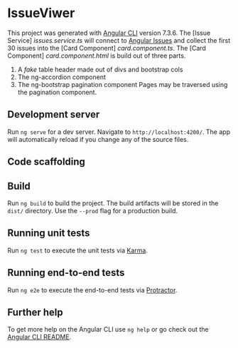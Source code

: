 # IssueViwer

This project was generated with [Angular CLI](https://github.com/angular/angular-cli) version 7.3.6.
The [Issue Service] *issues.service.ts* will connect to [Angular Issues](https://api.github.com/repos/angular/angular/issues) and collect the first 30 issues into the [Card Component] *card.component.ts*.
The [Card Component] *card.component.html* is build out of three parts.
1. A *fake* table header made out of divs and bootstrap cols
2. The ng-accordion component
3. The ng-bootstrap pagination component
Pages may be traversed using the pagination component.

## Development server

Run `ng serve` for a dev server. Navigate to `http://localhost:4200/`. The app will automatically reload if you change any of the source files.

## Code scaffolding



## Build

Run `ng build` to build the project. The build artifacts will be stored in the `dist/` directory. Use the `--prod` flag for a production build.

## Running unit tests

Run `ng test` to execute the unit tests via [Karma](https://karma-runner.github.io).

## Running end-to-end tests

Run `ng e2e` to execute the end-to-end tests via [Protractor](http://www.protractortest.org/).

## Further help

To get more help on the Angular CLI use `ng help` or go check out the [Angular CLI README](https://github.com/angular/angular-cli/blob/master/README.md).

